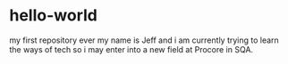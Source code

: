 # hello-world
my first repository ever
my name is Jeff and i am currently trying to learn the ways of tech so i may enter into a new field at Procore in SQA.
